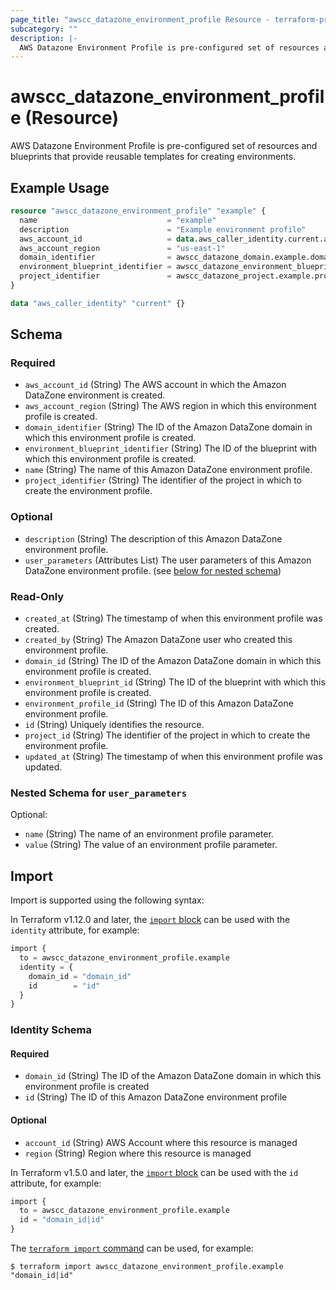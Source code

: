 ```yaml
---
page_title: "awscc_datazone_environment_profile Resource - terraform-provider-awscc"
subcategory: ""
description: |-
  AWS Datazone Environment Profile is pre-configured set of resources and blueprints that provide reusable templates for creating environments.
---
```


# awscc_datazone_environment_profile (Resource)

AWS Datazone Environment Profile is pre-configured set of resources and blueprints that provide reusable templates for creating environments.

## Example Usage

```terraform
resource "awscc_datazone_environment_profile" "example" {
  name                             = "example"
  description                      = "Example environment profile"
  aws_account_id                   = data.aws_caller_identity.current.account_id
  aws_account_region               = "us-east-1"
  domain_identifier                = awscc_datazone_domain.example.domain_id
  environment_blueprint_identifier = awscc_datazone_environment_blueprint_configuration.example.environment_blueprint_id
  project_identifier               = awscc_datazone_project.example.project_id
}

data "aws_caller_identity" "current" {}
```

<!-- schema generated by tfplugindocs -->
## Schema

### Required

- `aws_account_id` (String) The AWS account in which the Amazon DataZone environment is created.
- `aws_account_region` (String) The AWS region in which this environment profile is created.
- `domain_identifier` (String) The ID of the Amazon DataZone domain in which this environment profile is created.
- `environment_blueprint_identifier` (String) The ID of the blueprint with which this environment profile is created.
- `name` (String) The name of this Amazon DataZone environment profile.
- `project_identifier` (String) The identifier of the project in which to create the environment profile.

### Optional

- `description` (String) The description of this Amazon DataZone environment profile.
- `user_parameters` (Attributes List) The user parameters of this Amazon DataZone environment profile. (see [below for nested schema](#nestedatt--user_parameters))

### Read-Only

- `created_at` (String) The timestamp of when this environment profile was created.
- `created_by` (String) The Amazon DataZone user who created this environment profile.
- `domain_id` (String) The ID of the Amazon DataZone domain in which this environment profile is created.
- `environment_blueprint_id` (String) The ID of the blueprint with which this environment profile is created.
- `environment_profile_id` (String) The ID of this Amazon DataZone environment profile.
- `id` (String) Uniquely identifies the resource.
- `project_id` (String) The identifier of the project in which to create the environment profile.
- `updated_at` (String) The timestamp of when this environment profile was updated.

<a id="nestedatt--user_parameters"></a>
### Nested Schema for `user_parameters`

Optional:

- `name` (String) The name of an environment profile parameter.
- `value` (String) The value of an environment profile parameter.

## Import

Import is supported using the following syntax:

In Terraform v1.12.0 and later, the [`import` block](https://developer.hashicorp.com/terraform/language/import) can be used with the `identity` attribute, for example:

```terraform
import {
  to = awscc_datazone_environment_profile.example
  identity = {
    domain_id = "domain_id"
    id        = "id"
  }
}
```

<!-- schema generated by tfplugindocs -->
### Identity Schema

#### Required

- `domain_id` (String) The ID of the Amazon DataZone domain in which this environment profile is created
- `id` (String) The ID of this Amazon DataZone environment profile

#### Optional

- `account_id` (String) AWS Account where this resource is managed
- `region` (String) Region where this resource is managed

In Terraform v1.5.0 and later, the [`import` block](https://developer.hashicorp.com/terraform/language/import) can be used with the `id` attribute, for example:

```terraform
import {
  to = awscc_datazone_environment_profile.example
  id = "domain_id|id"
}
```

The [`terraform import` command](https://developer.hashicorp.com/terraform/cli/commands/import) can be used, for example:

```shell
$ terraform import awscc_datazone_environment_profile.example "domain_id|id"
```